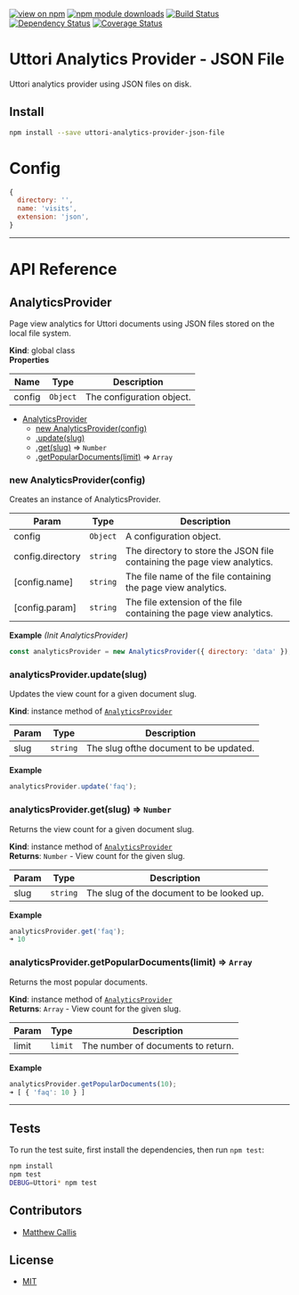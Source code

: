 [![view on npm](http://img.shields.io/npm/v/uttori-analytics-provider-json-file.svg)](https://www.npmjs.org/package/uttori-analytics-provider-json-file)
[![npm module downloads](http://img.shields.io/npm/dt/uttori-analytics-provider-json-file.svg)](https://www.npmjs.org/package/uttori-analytics-provider-json-file)
[![Build Status](https://travis-ci.org/uttori/uttori-analytics-provider-json-file.svg?branch=master)](https://travis-ci.org/uttori/uttori-analytics-provider-json-file)
[![Dependency Status](https://david-dm.org/uttori/uttori-analytics-provider-json-file.svg)](https://david-dm.org/uttori/uttori-analytics-provider-json-file)
[![Coverage Status](https://coveralls.io/repos/uttori/uttori-analytics-provider-json-file/badge.svg?branch=master)](https://coveralls.io/r/uttori/uttori-analytics-provider-json-file?branch=master)

# Uttori Analytics Provider - JSON File

Uttori analytics provider using JSON files on disk.

## Install

```bash
npm install --save uttori-analytics-provider-json-file
```

# Config

```js
{
  directory: '',
  name: 'visits',
  extension: 'json',
}
```

* * *

# API Reference

<a name="AnalyticsProvider"></a>

## AnalyticsProvider
Page view analytics for Uttori documents using JSON files stored on the local file system.

**Kind**: global class  
**Properties**

| Name | Type | Description |
| --- | --- | --- |
| config | <code>Object</code> | The configuration object. |


* [AnalyticsProvider](#AnalyticsProvider)
    * [new AnalyticsProvider(config)](#new_AnalyticsProvider_new)
    * [.update(slug)](#AnalyticsProvider+update)
    * [.get(slug)](#AnalyticsProvider+get) ⇒ <code>Number</code>
    * [.getPopularDocuments(limit)](#AnalyticsProvider+getPopularDocuments) ⇒ <code>Array</code>

<a name="new_AnalyticsProvider_new"></a>

### new AnalyticsProvider(config)
Creates an instance of AnalyticsProvider.


| Param | Type | Description |
| --- | --- | --- |
| config | <code>Object</code> | A configuration object. |
| config.directory | <code>string</code> | The directory to store the JSON file containing the page view analytics. |
| [config.name] | <code>string</code> | The file name of the file containing the page view analytics. |
| [config.param] | <code>string</code> | The file extension of the file containing the page view analytics. |

**Example** *(Init AnalyticsProvider)*  
```js
const analyticsProvider = new AnalyticsProvider({ directory: 'data' });
```
<a name="AnalyticsProvider+update"></a>

### analyticsProvider.update(slug)
Updates the view count for a given document slug.

**Kind**: instance method of [<code>AnalyticsProvider</code>](#AnalyticsProvider)  

| Param | Type | Description |
| --- | --- | --- |
| slug | <code>string</code> | The slug ofthe document to be updated. |

**Example**  
```js
analyticsProvider.update('faq');
```
<a name="AnalyticsProvider+get"></a>

### analyticsProvider.get(slug) ⇒ <code>Number</code>
Returns the view count for a given document slug.

**Kind**: instance method of [<code>AnalyticsProvider</code>](#AnalyticsProvider)  
**Returns**: <code>Number</code> - View count for the given slug.  

| Param | Type | Description |
| --- | --- | --- |
| slug | <code>string</code> | The slug of the document to be looked up. |

**Example**  
```js
analyticsProvider.get('faq');
➜ 10
```
<a name="AnalyticsProvider+getPopularDocuments"></a>

### analyticsProvider.getPopularDocuments(limit) ⇒ <code>Array</code>
Returns the most popular documents.

**Kind**: instance method of [<code>AnalyticsProvider</code>](#AnalyticsProvider)  
**Returns**: <code>Array</code> - View count for the given slug.  

| Param | Type | Description |
| --- | --- | --- |
| limit | <code>limit</code> | The number of documents to return. |

**Example**  
```js
analyticsProvider.getPopularDocuments(10);
➜ [ { 'faq': 10 } ]
```

* * *

## Tests

To run the test suite, first install the dependencies, then run `npm test`:

```bash
npm install
npm test
DEBUG=Uttori* npm test
```

## Contributors

* [Matthew Callis](https://github.com/MatthewCallis)

## License

* [MIT](LICENSE)
